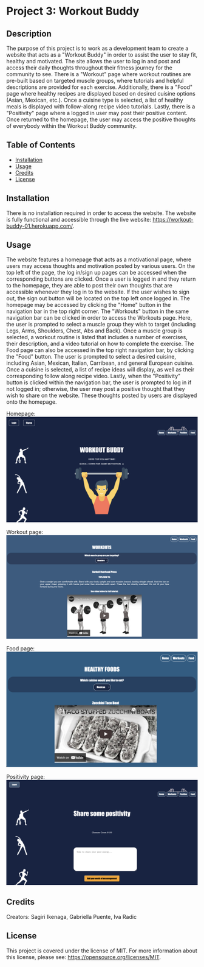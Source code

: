 # Project 3: Workout Buddy 

## Description 

The purpose of this project is to work as a development team to create a website that acts as a "Workout Buddy" in order to assist the user to stay fit, healthy and motivated. The site allows the user to log in and post and access their daily thoughts throughout their fitness journey for the community to see. There is a "Workout" page where workout routines are pre-built based on targeted muscle groups, where tutorials and helpful descriptions are provided for each exercise. Additionally, there is a "Food" page where healthy recipes are displayed based on desired cuisine options (Asian, Mexican, etc.). Once a cuisine type is selected, a list of healthy meals is displayed with follow-along recipe video tutorials. Lastly, there is a "Positivity" page where a logged in user may post their positive content. Once returned to the homepage, the user may access the positive thoughts of everybody within the Workout Buddy community.

## Table of Contents

- [Installation](#installation)
- [Usage](#usage)
- [Credits](#credits)
- [License](#license)

## Installation

There is no installation required in order to access the website. The website is fully functional and accessible through the live website: https://workout-buddy-01.herokuapp.com/.

## Usage

The website features a homepage that acts as a motivational page, where users may access thoughts and motivation posted by various users. On the top left of the page, the log in/sign up pages can be accessed when the corresponding buttons are clicked. Once a user is logged in and they return to the homepage, they are able to post their own thoughts that are accessible whenever they log in to the website. If the user wishes to sign out, the sign out button will be located on the top left once logged in. The homepage may be accessed by clicking the "Home" button in the navigation bar in the top right corner. The "Workouts" button in the same navigation bar can be clicked in order to access the Workouts page. Here, the user is prompted to select a muscle group they wish to target (including Legs, Arms, Shoulders, Chest, Abs and Back). Once a muscle group is selected, a workout routine is listed that includes a number of exercises, their description, and a video tutorial on how to complete the exercise. The Food page can also be accessed in the top right navigation bar, by clicking the "Food" button. The user is prompted to select a desired cuisine, including Asian, Mexican, Italian, Carribean, and general European cuisine. Once a cuisine is selected, a list of recipe ideas will display, as well as their corresponding follow along recipe video. Lastly, when the "Positivity" button is clicked within the navigation bar, the user is prompted to log in if not logged in; otherwise, the user may post a positive thought that they wish to share on the website. These thoughts posted by users are displayed onto the homepage. 

Homepage: 
![image](./client/assets/images/homepage.png)

Workout page:
![image](./client/assets/images/workoutpage.png)

Food page:
![image](./client/assets/images/foodpage.png)

Positivity page:
![image](./client/assets/images/positivitypage.png)

## Credits 

Creators: Sagiri Ikenaga, Gabriella Puente, Iva Radic

## License

This project is covered under the license of MIT. For more information about this license, please see: https://opensource.org/licenses/MIT.
